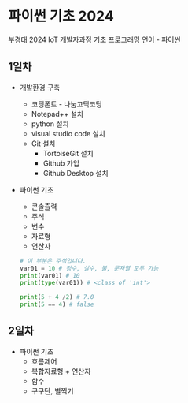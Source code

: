 # 파이썬 기초 2024
부경대 2024 IoT 개발자과정 기초 프로그래밍 언어 - 파이썬

## 1일차
- 개발환경 구축
    - 코딩폰트 - 나눔고딕코딩
    - Notepad++ 설치
    - python 설치
    - visual studio code 설치
    - Git 설치
        - TortoiseGit 설치
        - Github 가입
        - Github Desktop 설치

- 파이썬 기초
    - 콘솔출력
    - 주석
    - 변수
    - 자료형
    - 연산자

    ```python
    # 이 부분은 주석입니다.
    var01 = 10 # 정수, 실수, 불, 문자열 모두 가능
    print(var01) # 10
    print(type(var01)) # <class of 'int'>
    
    print(5 + 4 /2) # 7.0
    print(5 == 4) # false
    ```

## 2일차
- 파이썬 기초
    - 흐름제어
    - 복합자료형 + 연산자
    - 함수
    - 구구단, 별찍기